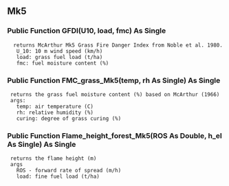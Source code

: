 ## Mk5

### Public Function GFDI(U10, load, fmc) As Single
      returns McArthur Mk5 Grass Fire Danger Index from Noble et al. 1980.
       U_10: 10 m wind speed (km/h)
       load: grass fuel load (t/ha)
       fmc: fuel moisture content (%)

### Public Function FMC_grass_Mk5(temp, rh As Single) As Single
     returns the grass fuel moisture content (%) based on McArthur (1966)
     args:
       temp: air temperature (C)
       rh: relative humidity (%)
       curing: degree of grass curing (%)

### Public Function Flame_height_forest_Mk5(ROS As Double, h_el As Single) As Single
     returns the flame height (m)
     args
       ROS - forward rate of spread (m/h)
       load: fine fuel load (t/ha)

